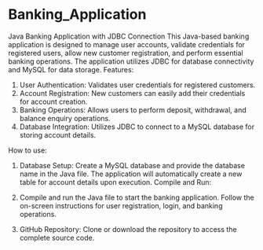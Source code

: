 # Banking_Application
Java Banking Application with JDBC Connection
This Java-based banking application is designed to manage user accounts, validate credentials for registered users, allow new customer registration, and perform essential banking operations. The application utilizes JDBC for database connectivity and MySQL for data storage.
Features:
1. User Authentication: Validates user credentials for registered customers.
2. Account Registration: New customers can easily add their credentials for account creation.
3. Banking Operations: Allows users to perform deposit, withdrawal, and balance enquiry operations.
4. Database Integration: Utilizes JDBC to connect to a MySQL database for storing account details.

How to use:
1. Database Setup:
Create a MySQL database and provide the database name in the Java file.
The application will automatically create a new table for account details upon execution.
Compile and Run:

2. Compile and run the Java file to start the banking application.
Follow the on-screen instructions for user registration, login, and banking operations.

3. GitHub Repository:
Clone or download the repository to access the complete source code.

